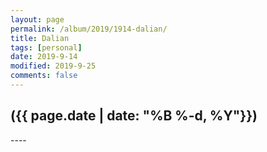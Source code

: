 ```yaml
---
layout: page
permalink: /album/2019/1914-dalian/
title: Dalian
tags: [personal]
date: 2019-9-14
modified: 2019-9-25
comments: false
---
```


<h2>({{ page.date | date: "%B %-d, %Y"}})</h2>
----
